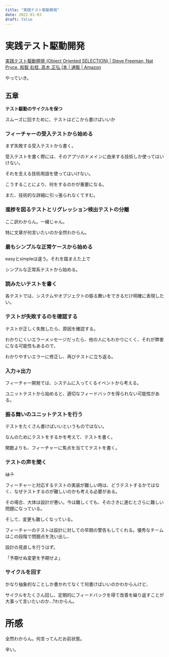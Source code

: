 ```yaml
---
title: "実践テスト駆動開発"
date: 2022-01-03
draft: false
---
```

# 実践テスト駆動開発



[実践テスト駆動開発 (Object Oriented SELECTION) | Steve Freeman, Nat Pryce, 和智 右桂, 高木 正弘 |本 | 通販 | Amazon](https://www.amazon.co.jp/%E5%AE%9F%E8%B7%B5%E3%83%86%E3%82%B9%E3%83%88%E9%A7%86%E5%8B%95%E9%96%8B%E7%99%BA-Object-Oriented-SELECTION-Freeman/dp/4798124583)



やっていき。



## 五章



**テスト駆動のサイクルを保つ**



スムーズに回すために、テストはどこから書けばいいか



### フィーチャーの受入テストから始める



まず失敗する受入テストから書く。



受入テストを書く際には、そのアプリのドメインに由来する技術しか使ってはいけない。



それを支える技術用語を使ってはいけない。



こうすることにより、何をするのかが重要になる。



また、技術的な詳細に引っ張られなくてすむ。



### 進捗を図るテストとリグレッション検出テストの分離



ここ訳わからん。一緒じゃん。



特に文章が何言いたいのか全然わからん。



### 最もシンプルな正常ケースから始める



easyとsimpleは違う。それを踏まえた上で



シンプルな正常系テストから始める。



### 読みたいテストを書く



各テストでは、システムやオブジェクトの振る舞いをできるだけ明確に表現したい。



### テストが失敗するのを確認する



テストが正しく失敗したら、原因を確認する。



わかりにくいエラーメッセージだったら、他の人にもわかりにくく、それが弊害になる可能性もあるので、



わかりやすいエラーに修正し、再びテストに立ち返る。



### 入力->出力



フィーチャー開発では、システムに入ってくるイベントから考える。



ユニットテストから始めると、適切なフィードバックを得られない可能性がある。



### 振る舞いのユニットテストを行う



テストをたくさん書けばいいというものではない。



なんのためにテストをするかを考えて、テストを書く。



関数よりも、フィーチャーに焦点を当ててテストを書く。



### テストの声を聞く



~~は？~~



フィーチャーと対応するテストの実装が難しい時は、どうテストするかではなく、なぜテストするのが難しいのかも考える必要がある。



その場合、大体は設計が悪い。今は難しくても、そのさきに進むとさらに難しい問題になっている。



そして、変更も難しくなっている。



フィーチャーのテストは設計に対しての早期の警告もしてくれる。優秀なチームはこの段階で問題点を洗い出し、



設計の見直しを行うはず。



「予期せぬ変更を予期せよ」



### サイクルを回す



かなり抽象的なことしか書かれてなくて何書けばいいのかわからんけど、



サイクルをたくさん回し、定期的にフィードバックを得て改善を繰り返すことが大事って言いたいのか...?わからん。



# 所感



全然わからん。何言ってんだお前状態。



辛い。
